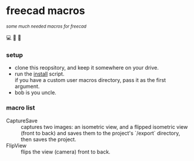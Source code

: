 # freecad macros

<sup>_some much needed macros for freecad_</sup>

💻 📐 🤖


### setup
                      
- clone this reopsitory, and keep it somewhere on your drive.
- run the [install][1] script.  
  if you have a custom user macros directory, pass it as the first argument.
- bob is you uncle.


### macro list

<dl>
  <dt>CaptureSave</dt>
  <dd>captures two images: an isometric view, and a flipped isometric view (front to back) and saves them to the project's `/export` directory, then saves the project.</dd>
  <dt>FlipView</dt>
  <dd>flips the view (camera) front to back.</dd>
 </dl>



[1]: /bin/install.sh
